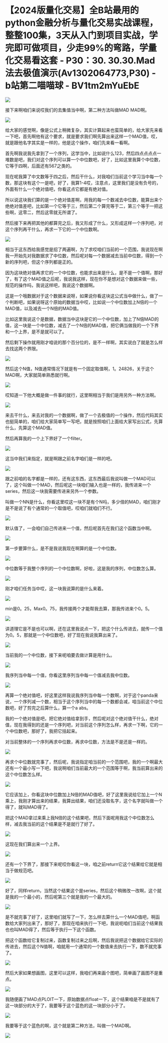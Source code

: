 # 【2024版量化交易】全B站最用的python金融分析与量化交易实战课程，整整100集，3天从入门到项目实战，学完即可做项目，少走99%的弯路，学量化交易看这套 - P30：30. 30.30.Mad法去极值演示(Av1302064773,P30) - b站第二喵喵球 - BV1tm2mYuEbE

![](img/a2413cdf66ec11e3fe14768a0afd0cc7_0.png)

接下来啊咱们来说哎我们的去集值当中啊，第二种方法叫做MAD MAD啊。

![](img/a2413cdf66ec11e3fe14768a0afd0cc7_2.png)

给大家的感觉啊，像是公式上稍微复杂，其实计算起来也蛮简单的，给大家先来看一下吧，首先啊他有这个要求，就是要求我们啊先算出来这样一个MAD值，哎，就是跟他名字其实是一样的，他是这个操作，咱们先来看一看啊。

首先啊我说我先拿到了一个序列，这学当中，比如说什么123，然后四点点点点一堆数是吧，我们对这个序列可以算一个中位数吧，好了，比如这里我算个中位数，它等于四啊，后面还有567之类的。

现在呢我算了中文数等于四之后，然后干什么，对我咱们当前这个学习当中每一个数，那这块有这个一是吧，好了，我算1-4哎，注意点，这里我们是没有负号的，外面有什么一个绝对值吧，你看这点它都是有绝对值。

所以说这块我们算的是一个绝对值差啊，用我的每一个数减去中位数，能算出来个绝绝对值差吧，比如第一个它等于三，然后第二个算完等于二，第三个等于一把这些啊，这零二，然后这零就无所谓了。

然后接下来再把其他的都算完之后，我又形成了什么，又形成这样一个序列吧，对这个序列再干什么，再求一下它的一个中位数啊。



![](img/a2413cdf66ec11e3fe14768a0afd0cc7_4.png)

相当于这东西给我感觉是招了两遍啊，为了求哎咱们当前的一个范围，我说现在啊我一开始先对我数据求了中位数，然后呢对每一个数据减去当前中位数，得到一个新的序列吧，但这个序列都是正的。

因为这块绝对值再求它的一个中位数，也能求出来是什么，是不是一个值啊，那好了，有了这个MAD值之后呢，我说我这样，现在你不是想对这个数据来做一些，规范的操作吗，我说这样吧，我说这个数据啊。

这是一个哦数据对于这个数据来说呀，如果说你看这块这公式当中做什么，做了一个判断吧，如果说呀这个原始的数据当中哎，比如说一个中位数加上N倍的一个MAD值，以及减去一个N倍的MAD值。

比如这里我说这个是数据，数据当中这块是它的一个中位数，加上了N倍MAD的值，这一块是一个中位数，减去了一个N倍的MAD值，把它俩当做我的一个下界和一个上界，是不是就可以了。

然后剩下操作就用刚才咱说的那个百分位的，是不一样啊，其实说白了就是怎么样去找这两个界限。

![](img/a2413cdf66ec11e3fe14768a0afd0cc7_6.png)

然后这个N值，N值通常情况下就是有一个固定取值啊，1。24826，关于这个MAD啊，大家就简单熟悉就行啊。



![](img/a2413cdf66ec11e3fe14768a0afd0cc7_8.png)

哎知道一下他大概是做一件事的就行，这里啊相当于我们是用另外一种方法啊。

![](img/a2413cdf66ec11e3fe14768a0afd0cc7_10.png)

来去干什么，来去对我的一个数据啊，做了一个去极值的一个操作，然后代码其实也挺简单的，咱们给大家简单写一写吧，就是按照咱们上面给大家写出公式，先算什么，先算这个MAD值。

然后再算我的一个上下界好了一个filter。

![](img/a2413cdf66ec11e3fe14768a0afd0cc7_12.png)

这当中我们来指定，就是啊跟之前名字咱们是一样的吧。

![](img/a2413cdf66ec11e3fe14768a0afd0cc7_14.png)

跟之前咱的名字都是一样的，还有这东西，这东西最后我说叫做一个MAD可以了，这个叫做一个MAD，然后呢这一块咱们输入也是一样的，我传进来一个series，然后这一块我需要传进来另外一个参数。

叫做一个NN是什么，你看这里哎这一块不是有个N吗，多少倍的MAD，咱们刚才是不是说了有个通常的一个取值吧，哎咱们就咱们不行。



![](img/a2413cdf66ec11e3fe14768a0afd0cc7_16.png)

默认值了，一会咱们自己传进来一个值，然后呢首先在我们这个函数当中啊。

![](img/a2413cdf66ec11e3fe14768a0afd0cc7_18.png)

第一步要算什么，是不是我说我现在啊算的是一个中位数。

![](img/a2413cdf66ec11e3fe14768a0afd0cc7_20.png)

中位数等于我整个序列的一个中位数啊，好啦，这是我的序列，中位数怎么算。

![](img/a2413cdf66ec11e3fe14768a0afd0cc7_22.png)

刚才咱们任务当中哎，这一块我说算的是什么来着。

![](img/a2413cdf66ec11e3fe14768a0afd0cc7_24.png)

min是0。25，Max0。75，我传接两个才能帮我去算，那我传进来个0。5。

![](img/a2413cdf66ec11e3fe14768a0afd0cc7_26.png)

讲道理它是不是也可以啊，还在这里我说点一下，把这个什么传进去，就传一个值为0。5，那就是一个中位数吧，好了现在我说我算出来了。



![](img/a2413cdf66ec11e3fe14768a0afd0cc7_28.png)

当前我的一个中位数，接下来呢咱要去做计算是用什么。

![](img/a2413cdf66ec11e3fe14768a0afd0cc7_30.png)

我序列当中每一个值，你看这里序列当中每一个值减去我中位数。

![](img/a2413cdf66ec11e3fe14768a0afd0cc7_32.png)

再算一个绝对值吧，好这里这样我说我序列当中每一个数啊，对于这个panda来说，一个序列减一个数，相当于这个序列当中的每一个数都会减，咱当前这个中位数吧，好了剪完之后算什么，算一个a abs。

我的一个绝对值是吧，把它绝对值给拿到手，然后呢对这个绝对值干什么，绝对值，现在我得到的还是一个序列吧，对当前这个序列怎么样，再求一下啊，它的一个中位数吧，那好了，我把它括起来。

对当前整体的一个序列再求中位数，再求中位数，方法是不是还是一样的。

![](img/a2413cdf66ec11e3fe14768a0afd0cc7_34.png)

再求个中位数就完事了，然后呢，我说指定咱当前的一个范围吧，我的一个啊最大还有一个最小写一下吧，我说啊咱们当前最大的一个范围等于啊，我当前算出来的这个中位数怎么样。



![](img/a2413cdf66ec11e3fe14768a0afd0cc7_36.png)

它应该加上，你看这块中位数加上N倍的MAD值吧，好了这里我说给它加上一个N乘上，我刚才算出来的结果，我算出结果，咱们还没取名字，这个名字就叫做一个得了，就叫MAD得了。

把这个MAD拿过来乘上我N倍的这个结果吧，然后下面呢用我这个中位数怎么样，减去我当前的这个结果是不是就行了好了。



![](img/a2413cdf66ec11e3fe14768a0afd0cc7_38.png)

这现在我们算出来一个上界。

![](img/a2413cdf66ec11e3fe14768a0afd0cc7_40.png)

还有一个下界了，那接下来呢哎你看这一块，咱之前return它这个结果给它就是相当于做规范吧。

![](img/a2413cdf66ec11e3fe14768a0afd0cc7_42.png)

好了，同样return，当然这个结果这个是series，然后这个稍微改一改啊，这个就是我的一个最小的，然后呢第三个就是我的一个最大的。



![](img/a2413cdf66ec11e3fe14768a0afd0cc7_44.png)

是不就完事了好了，这里咱们就写了一下，怎么样去算什么一个MAD值吧，啊函数给大家列出来了，那好了，那现在咱来执行一下吧，我说呃咱们当前这个结果我也也叫MAD得了，然后等于执行一下这个函数。

把这个函数给它复制过来，函数复制过来之后啊，然后我说把这个数据给它实际的传进去，然后这个N值啊，咱就用一个通常的一个数值来去执行一下，数不就完事了。



![](img/a2413cdf66ec11e3fe14768a0afd0cc7_46.png)

然后大家如果想画图，这里可以这样，我咱们再来画个图吧，简单画了画图不是重点。

![](img/a2413cdf66ec11e3fe14768a0afd0cc7_48.png)

我随便画了MAD点PLOIT一下，原始数据点float一下，这个结果咱是不是就有了这一块部分的大于了，我要等于这个蓝色的这一块部分小于了。



![](img/a2413cdf66ec11e3fe14768a0afd0cc7_50.png)

我要等于这个蓝色的啊，这个就是第二种方法，叫做一个MAD啊。

![](img/a2413cdf66ec11e3fe14768a0afd0cc7_52.png)